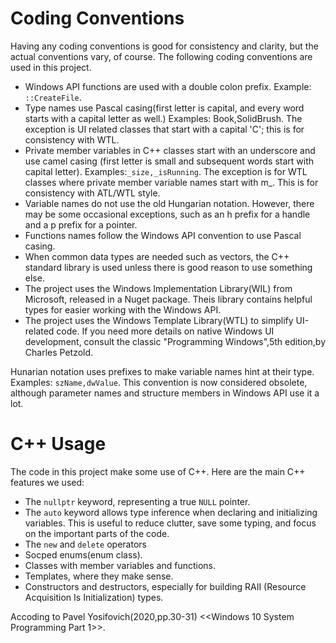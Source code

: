 # Coding Conventions
Having any coding conventions is good for consistency and clarity, but the actual conventions vary, of course. The following coding conventions are used in this project.

* Windows API functions are used with a double colon prefix. Example: `::CreateFile`.
* Type names use Pascal casing(first letter is capital, and every word starts with a capital letter as well.) Examples: Book,SolidBrush. The exception is UI related classes that start with a capital 'C'; this is for consistency with WTL.
* Private member variables in C++ classes start with an underscore and use camel casing (first letter is small and subsequent words start with capital letter). Examples:`_size,_isRunning`. The exception is for WTL classes where private member variable names start with m_. This is for consistency with ATL/WTL style.
* Variable names do not use the old Hungarian notation. However, there may be some occasional exceptions, such as an h prefix for a handle and a p prefix for a pointer.
* Functions names follow the Windows API convention to use Pascal casing.
* When common data types are needed such as vectors, the C++ standard library is used unless there is good reason to use something else.
* The project uses the Windows Implementation Library(WIL) from Microsoft, released in a Nuget package. Theis library contains helpful types for easier working with the Windows API.
* The project uses the Windows Template Library(WTL) to simplify UI-related code. If you need more details on native Windows UI development, consult the classic "Programming Windows",5th edition,by Charles Petzold.

Hunarian notation uses prefixes to make variable names hint at their type. Examples: `szName,dwValue`. This convention is now considered obsolete, although parameter names and structure members in Windows API use it a lot.

# C++ Usage
The code in this project make some use of C++. Here are the main C++ features we used:

* The `nullptr` keyword, representing a true `NULL` pointer.
* The `auto` keyword allows type inference when declaring and initializing variables. This is useful to reduce clutter, save some typing, and focus on the important parts of the code.
* The `new` and `delete` operators
* Socped enums(enum class).
* Classes with member variables and functions.
* Templates, where they make sense.
* Constructors and destructors, especially for building RAII (Resource Acquisition Is Initialization) types.

Accoding to Pavel Yosifovich(2020,pp.30-31) <<Windows 10 System Programming Part 1>>.